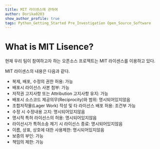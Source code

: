 ```yaml
---
title: MIT 라이센스에 관하여
author: Dorika0203
show_author_profile: true
tags: Python_Getting_Started Pre_Investigation Open_Source_Software
---
```


What is MIT Lisence?
==============================

현재 우리 팀이 참여하고자 하는 오픈소스 프로젝트는 MIT 라이센스를 이용하고 있다.

MIT 라이센스의 내용은 다음과 같다.

- 복제, 배포, 수정의 권한 허용: 가능
- 배포시 라이선스 사본 첨부: 가능
- 저작권 고지사항 또는 Attribution 고지사항 유지: 가능
- 배포시 소스코드 제공의무(Reciprocity)와 범위: 명시되어있지않음
- 조합저작물(Lager Work) 작성 및 타 라이선스 배포 허용: 조건부 가능
- 수정 시 수정내용 고지: 명시되어있지않음
- 명시적 특허 라이선스의 허용: 명시되어있지않음
- 라이선시가 특허소송 제기 시 라이선스 종료: 명시되어있지않음
- 이름, 상표, 상호에 대한 사용제한: 명시되어있지않음
- 보증의 부인: 가능
- 책임의 제한: 가능
